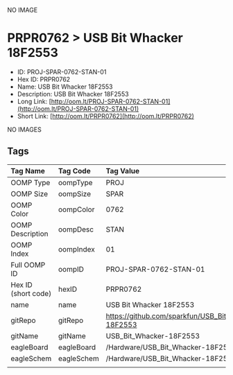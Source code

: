 


  
NO IMAGE  
# PRPR0762 > USB Bit Whacker 18F2553

- ID: PROJ-SPAR-0762-STAN-01
- Hex ID: PRPR0762
- Name: USB Bit Whacker 18F2553
- Description: USB Bit Whacker 18F2553
- Long Link: [http://oom.lt/PROJ-SPAR-0762-STAN-01](http://oom.lt/PROJ-SPAR-0762-STAN-01)
- Short Link: [http://oom.lt/PRPR0762](http://oom.lt/PRPR0762)
  
NO IMAGES  
## Tags
  

|Tag Name|Tag Code|Tag Value|
| :--- | :--- | :--- |
|OOMP Type|oompType|PROJ|
|OOMP Size|oompSize|SPAR|
|OOMP Color|oompColor|0762|
|OOMP Description|oompDesc|STAN|
|OOMP Index|oompIndex|01|
|Full OOMP ID|oompID|PROJ-SPAR-0762-STAN-01|
|Hex ID (short code)|hexID|PRPR0762|
|name|name|USB Bit Whacker 18F2553|
|gitRepo|gitRepo|https://github.com/sparkfun/USB_Bit_Whacker-18F2553|
|gitName|gitName|USB_Bit_Whacker-18F2553|
|eagleBoard|eagleBoard|/Hardware/USB_Bit_Whacker-18F2553.brd|
|eagleSchem|eagleSchem|/Hardware/USB_Bit_Whacker-18F2553.sch|
||||

